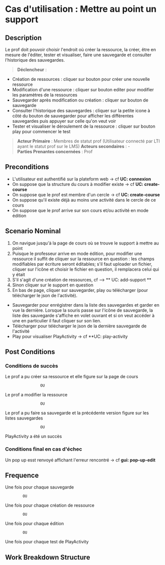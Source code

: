 # Cas d'utilisation : Mettre au point un support
  
## Description

Le prof doit pouvoir choisir l'endroit où créer la ressource, la créer, être en mesure de l'éditer, tester et visualiser, faire une sauvegarde et consulter l'historique des sauvegardes.

> **Déclencheur** :

  - Création de ressources : cliquer sur bouton pour créer une nouvelle ressource
  - Modification d'une ressource : cliquer sur bouton editer pour modifier les paramètres de la ressources 
  - Sauvegarder après modification ou création : cliquer sur bouton de sauvegarde 
  - Consulter l'historique des sauvegardes : cliquer sur la petite icone à côté du bouton de sauvegarder pour afficher les différentes sauvegardes puis appuyer sur celle qu'on veut voir
  - Tester et visualiser le déroulement de la ressource : cliquer sur bouton play pour commencer le test 
  
> **Acteur Primaire** : Membres de statut prof (Utilisateur connecté par LTI ayant le statut prof sur le LMS)
> **Acteurs secondaires** : -   
> **Parties Prenantes concernées** : Prof

## Preconditions

- L'utilisateur est authentifié sur la plateform web -> cf **UC: connexion**
- On suppose que la structure du cours à modifier existe -> cf **UC: create-course**
- On suppose que le prof est membre d'un cercle -> cf **UC: create-course**
- On suppose qu'il existe déjà au moins une activité dans le cercle de ce cours 
- On suppose que le prof arrive sur son cours et/ou activité en mode édition

## Scenario Nominal

1. On navigue jusqu'à la page de cours où se trouve le support à mettre au point
2. Puisque le professeur arrive en mode édition, pour modifier une ressource il suffit de cliquer sur la ressource en question : les champs modifiables par écriture seront éditables; s'il faut uploader un fichier, cliquer sur l'icône et choisir le fichier en question, il remplacera celui qui y était
3. S'il s'agit d'une création de ressources, cf --> ** UC: add-support **
4. Sinon cliquer sur le support en question 
5. En bas de page, cliquer sur sauvegarder, play ou télécharger (pour télécharger le json de l'activité).
  - Sauvegarder pour enrégistrer dans la liste des sauvegardes et garder en vue la dernière. Lorsque la souris passe sur l'icône de sauvegarde, la liste des sauvegarde s'affiche en volet ouvrant et si on veut accéder à une en particulier il faut cliquer sur son lien.
  - Télécharger pour télécharger le json de la dernière sauvegarde de l'activité
  - Play pour visualiser PlayActivity -> cf **UC: play-activity



## Post Conditions
### Conditions de succès 
Le prof a pu créer sa ressource et elle figure sur la page de cours
  
                    OU

Le prof a modifier la ressource 

                    OU
                    
Le prof a pu faire sa sauvegarde et la précédente version figure sur les listes sauvegardes

                    OU
                    
PlayActivity a été un succès

### Conditions final en cas d'échec

Un pop up esst renvoyé affichant l'erreur rencontré -> cf **gui: pop-up-edit**

## Frequence

Une fois pour chaque sauvegarde 

            OU

Une fois pour chaque création de ressource

            OU

Une fois pour chaque édition

            OU

Une fois pour chaque test de PlayActivity

## Work Breakdown Structure
